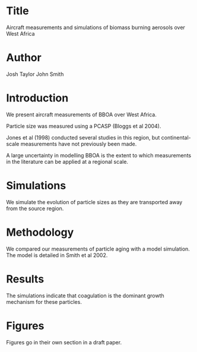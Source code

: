 # Title
Aircraft measurements and simulations of biomass burning aerosols over West Africa

# Author
Josh Taylor
John Smith

# Introduction
We present aircraft measurements of BBOA over West Africa.

Particle size was measured using a PCASP (Bloggs et al 2004).

Jones et al (1998) conducted several studies in this region,
but continental-scale measurements have not previously been made.

A large uncertainty in modelling BBOA is the extent to which
measurements in the literature can be applied at a regional scale.

# Simulations
We simulate the evolution of particle sizes as they are transported
away from the source region.

# Methodology
We compared our measurements of particle aging with a model simulation.
The model is detailed in Smith et al 2002.

# Results
The simulations indicate that coagulation is the dominant growth
mechanism for these particles.

# Figures
Figures go in their own section in a draft paper.